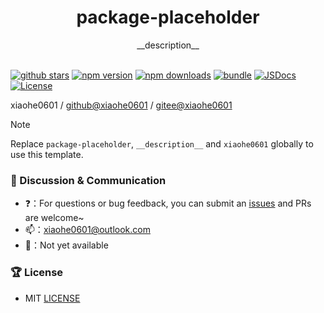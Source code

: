 <div align="center">
  <h1>package-placeholder</h1>
  <span>__description__</span>
</div>

<br>

[![github stars][github-stars-src]][github-stars-href]
[![npm version][npm-version-src]][npm-version-href]
[![npm downloads][npm-downloads-src]][npm-downloads-href]
[![bundle][bundle-src]][bundle-href]
[![JSDocs][jsdocs-src]][jsdocs-href]
[![License][license-src]][license-href]

xiaohe0601 / [github@xiaohe0601](https://github.com/xiaohe0601) / [gitee@xiaohe0601](https://gitee.com/xiaohe0601)

> [!NOTE]
> Replace `package-placeholder`, `__description__` and `xiaohe0601` globally to use this template.

### 🐶 Discussion & Communication

- ❓：For questions or bug feedback, you can submit an [issues](https://github.com/xiaohe0601/package-placeholder/issues)
  and PRs are welcome~
- 📫：[xiaohe0601@outlook.com](mailto:xiaohe0601@outlook.com)
- 🐧：Not yet available

### 🏆 License

- MIT [LICENSE](./LICENSE)

<!-- Badges -->

[github-stars-src]: https://img.shields.io/github/stars/xiaohe0601/package-placeholder?style=flat&colorA=080f12&colorB=1fa669&logo=GitHub

[github-stars-href]: https://github.com/xiaohe0601/package-placeholder

[npm-version-src]: https://img.shields.io/npm/v/package-placeholder?style=flat&colorA=080f12&colorB=1fa669

[npm-version-href]: https://npmjs.com/package/package-placeholder

[npm-downloads-src]: https://img.shields.io/npm/dm/package-placeholder?style=flat&colorA=080f12&colorB=1fa669

[npm-downloads-href]: https://npmjs.com/package/package-placeholder

[bundle-src]: https://img.shields.io/bundlephobia/minzip/package-placeholder?style=flat&colorA=080f12&colorB=1fa669&label=minzip

[bundle-href]: https://bundlephobia.com/result?p=package-placeholder

[jsdocs-src]: https://img.shields.io/badge/jsdocs-reference-080f12?style=flat&colorA=080f12&colorB=1fa669

[jsdocs-href]: https://www.jsdocs.io/package/package-placeholder

[license-src]: https://img.shields.io/github/license/xiaohe0601/package-placeholder.svg?style=flat&colorA=080f12&colorB=1fa669

[license-href]: https://github.com/xiaohe0601/package-placeholder/blob/main/LICENSE